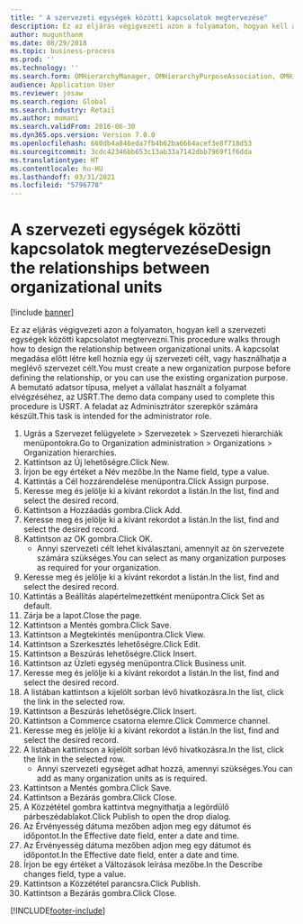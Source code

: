 ```yaml
---
title: " A szervezeti egységek közötti kapcsolatok megtervezése"
description: Ez az eljárás végigvezeti azon a folyamaton, hogyan kell a szervezeti egységek közötti kapcsolatot megtervezni.
author: mugunthanm
ms.date: 08/29/2018
ms.topic: business-process
ms.prod: ''
ms.technology: ''
ms.search.form: OMHierarchyManager, OMHierarchyPurposeAssociation, OMHierarchySelection, HierarchyDesigner, OMNodeSelection,  HierarchyPublishAndCloseForm
audience: Application User
ms.reviewer: josaw
ms.search.region: Global
ms.search.industry: Retail
ms.author: mumani
ms.search.validFrom: 2016-06-30
ms.dyn365.ops.version: Version 7.0.0
ms.openlocfilehash: 660db4a846eda7fb4b62ba6664acef3e8f718d53
ms.sourcegitcommit: 3cdc42346bb653c13ab33a7142dbb7969f1f6dda
ms.translationtype: HT
ms.contentlocale: hu-HU
ms.lasthandoff: 03/31/2021
ms.locfileid: "5796778"
---
```

# <a name="design-the-relationships-between-organizational-units"></a><span data-ttu-id="79838-103"> A szervezeti egységek közötti kapcsolatok megtervezése</span><span class="sxs-lookup"><span data-stu-id="79838-103">Design the relationships between organizational units</span></span>

[!include [banner](../includes/banner.md)]

<span data-ttu-id="79838-104">Ez az eljárás végigvezeti azon a folyamaton, hogyan kell a szervezeti egységek közötti kapcsolatot megtervezni.</span><span class="sxs-lookup"><span data-stu-id="79838-104">This procedure walks through how to design the relationship between organizational units.</span></span> <span data-ttu-id="79838-105">A kapcsolat megadása előtt létre kell hoznia egy új szervezeti célt, vagy használhatja a meglévő szervezet célt.</span><span class="sxs-lookup"><span data-stu-id="79838-105">You must create a new organization purpose before defining the relationship, or you can use the existing organization purpose.</span></span> <span data-ttu-id="79838-106">A bemutató adatsor típusa, melyet a vállalat használt a folyamat elvégzéséhez, az USRT.</span><span class="sxs-lookup"><span data-stu-id="79838-106">The demo data company used to complete this procedure is USRT.</span></span> <span data-ttu-id="79838-107">A feladat az Adminisztrátor szerepkör számára készült.</span><span class="sxs-lookup"><span data-stu-id="79838-107">This task is intended for the administrator role.</span></span>

1. <span data-ttu-id="79838-108">Ugrás a Szervezet felügyelete > Szervezetek > Szervezeti hierarchiák menüpontokra.</span><span class="sxs-lookup"><span data-stu-id="79838-108">Go to Organization administration > Organizations > Organization hierarchies.</span></span>
2. <span data-ttu-id="79838-109">Kattintson az Új lehetőségre.</span><span class="sxs-lookup"><span data-stu-id="79838-109">Click New.</span></span>
3. <span data-ttu-id="79838-110">Írjon be egy értéket a Név mezőbe.</span><span class="sxs-lookup"><span data-stu-id="79838-110">In the Name field, type a value.</span></span>
4. <span data-ttu-id="79838-111">Kattintás a Cél hozzárendelése menüpontra.</span><span class="sxs-lookup"><span data-stu-id="79838-111">Click Assign purpose.</span></span>
5. <span data-ttu-id="79838-112">Keresse meg és jelölje ki a kívánt rekordot a listán.</span><span class="sxs-lookup"><span data-stu-id="79838-112">In the list, find and select the desired record.</span></span>
6. <span data-ttu-id="79838-113">Kattintson a Hozzáadás gombra.</span><span class="sxs-lookup"><span data-stu-id="79838-113">Click Add.</span></span>
7. <span data-ttu-id="79838-114">Keresse meg és jelölje ki a kívánt rekordot a listán.</span><span class="sxs-lookup"><span data-stu-id="79838-114">In the list, find and select the desired record.</span></span>
8. <span data-ttu-id="79838-115">Kattintson az OK gombra.</span><span class="sxs-lookup"><span data-stu-id="79838-115">Click OK.</span></span>
    * <span data-ttu-id="79838-116">Annyi szervezeti célt lehet kiválasztani, amennyit az ön szervezete számára szükséges.</span><span class="sxs-lookup"><span data-stu-id="79838-116">You can select as many organization purposes as required for your organization.</span></span>  
9. <span data-ttu-id="79838-117">Keresse meg és jelölje ki a kívánt rekordot a listán.</span><span class="sxs-lookup"><span data-stu-id="79838-117">In the list, find and select the desired record.</span></span>
10. <span data-ttu-id="79838-118">Kattintás a Beállítás alapértelmezettként menüpontra.</span><span class="sxs-lookup"><span data-stu-id="79838-118">Click Set as default.</span></span>
11. <span data-ttu-id="79838-119">Zárja be a lapot.</span><span class="sxs-lookup"><span data-stu-id="79838-119">Close the page.</span></span>
12. <span data-ttu-id="79838-120">Kattintson a Mentés gombra.</span><span class="sxs-lookup"><span data-stu-id="79838-120">Click Save.</span></span>
13. <span data-ttu-id="79838-121">Kattintson a Megtekintés menüpontra.</span><span class="sxs-lookup"><span data-stu-id="79838-121">Click View.</span></span>
14. <span data-ttu-id="79838-122">Kattintson a Szerkesztés lehetőségre.</span><span class="sxs-lookup"><span data-stu-id="79838-122">Click Edit.</span></span>
15. <span data-ttu-id="79838-123">Kattintson a Beszúrás lehetőségre.</span><span class="sxs-lookup"><span data-stu-id="79838-123">Click Insert.</span></span>
16. <span data-ttu-id="79838-124">Kattintson az Üzleti egység menüpontra.</span><span class="sxs-lookup"><span data-stu-id="79838-124">Click Business unit.</span></span>
17. <span data-ttu-id="79838-125">Keresse meg és jelölje ki a kívánt rekordot a listán.</span><span class="sxs-lookup"><span data-stu-id="79838-125">In the list, find and select the desired record.</span></span>
18. <span data-ttu-id="79838-126">A listában kattintson a kijelölt sorban lévő hivatkozásra.</span><span class="sxs-lookup"><span data-stu-id="79838-126">In the list, click the link in the selected row.</span></span>
19. <span data-ttu-id="79838-127">Kattintson a Beszúrás lehetőségre.</span><span class="sxs-lookup"><span data-stu-id="79838-127">Click Insert.</span></span>
20. <span data-ttu-id="79838-128">Kattintson a Commerce csatorna elemre.</span><span class="sxs-lookup"><span data-stu-id="79838-128">Click Commerce channel.</span></span>
21. <span data-ttu-id="79838-129">Keresse meg és jelölje ki a kívánt rekordot a listán.</span><span class="sxs-lookup"><span data-stu-id="79838-129">In the list, find and select the desired record.</span></span>
22. <span data-ttu-id="79838-130">A listában kattintson a kijelölt sorban lévő hivatkozásra.</span><span class="sxs-lookup"><span data-stu-id="79838-130">In the list, click the link in the selected row.</span></span>
    * <span data-ttu-id="79838-131">Annyi szervezeti egységet adhat hozzá, amennyi szükséges.</span><span class="sxs-lookup"><span data-stu-id="79838-131">You can add as many organization units as is required.</span></span>  
23. <span data-ttu-id="79838-132">Kattintson a Mentés gombra.</span><span class="sxs-lookup"><span data-stu-id="79838-132">Click Save.</span></span>
24. <span data-ttu-id="79838-133">Kattintson a Bezárás gombra.</span><span class="sxs-lookup"><span data-stu-id="79838-133">Click Close.</span></span>
25. <span data-ttu-id="79838-134">A Közzététel gombra kattintva megnyithatja a legördülő párbeszédablakot.</span><span class="sxs-lookup"><span data-stu-id="79838-134">Click Publish to open the drop dialog.</span></span>
26. <span data-ttu-id="79838-135">Az Érvényesség dátuma mezőben adjon meg egy dátumot és időpontot.</span><span class="sxs-lookup"><span data-stu-id="79838-135">In the Effective date field, enter a date and time.</span></span>
27. <span data-ttu-id="79838-136">Az Érvényesség dátuma mezőben adjon meg egy dátumot és időpontot.</span><span class="sxs-lookup"><span data-stu-id="79838-136">In the Effective date field, enter a date and time.</span></span>
28. <span data-ttu-id="79838-137">Írjon be egy értéket a Változások leírása mezőbe.</span><span class="sxs-lookup"><span data-stu-id="79838-137">In the Describe changes field, type a value.</span></span>
29. <span data-ttu-id="79838-138">Kattintson a Közzététel parancsra.</span><span class="sxs-lookup"><span data-stu-id="79838-138">Click Publish.</span></span>
30. <span data-ttu-id="79838-139">Kattintson a Bezárás gombra.</span><span class="sxs-lookup"><span data-stu-id="79838-139">Click Close.</span></span>



[!INCLUDE[footer-include](../../includes/footer-banner.md)]
